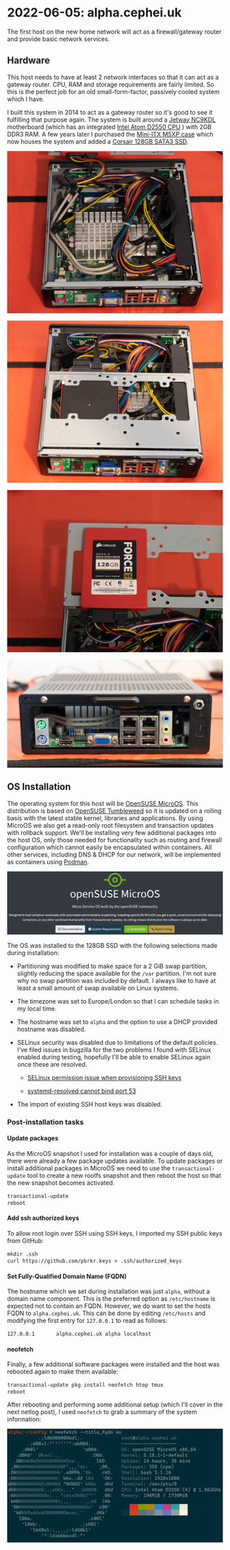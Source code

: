 # 2022-06-05: alpha.cephei.uk

The first host on the new home network will act as a firewall/gateway router and
provide basic network services.

## Hardware

This host needs to have at least 2 network interfaces so that it can act as a
gateway router. CPU, RAM and storage requirements are fairly limited. So this is
the perfect job for an old small-form-factor, passively cooled system which I
have.

I built this system in 2014 to act as a gateway router so it's good to see it
fulfilling that purpose again. The system is built around a
[Jetway NC9KDL](https://www.jetwaycomputer.com/NC9K.html)
motherboard (which has an integrated
[Intel Atom D2550 CPU](https://ark.intel.com/content/www/us/en/ark/products/65470/intel-atom-processor-d2550-1m-cache-1-86-ghz.html)
) with 2GB DDR3 RAM. A few years later I purchased the
[Mini-ITX M5XP case](https://www.mini-itx.com/~M5XP)
which now houses the system and added a
[Corsair 128GB SATA3 SSD](https://www.corsair.com/uk/en/Categories/Products/Storage/SATA-SSDs/Force-Series%E2%84%A2-GS-128GB-SATA-3-6Gb-s-Solid-State-Hard-Drive/p/CSSD-F128GBGS-BK).

![Top view, cover and drive mount removed](/img/2022-06-02_003.jpg)

![Top view, cover removed but drive mount in place](/img/2022-06-02_004.jpg)

![128 GB SSD on drive mount](/img/2022-06-02_005.jpg)

![Rear view of power and I/O connections](/img/2022-06-02_006.jpg)

## OS Installation

The operating system for this host will be
[OpenSUSE MicroOS](https://microos.opensuse.org/). This distribution is based on
[OpenSUSE Tumbleweed](https://en.opensuse.org/Portal:Tumbleweed) so it is
updated on a rolling basis with the latest stable kernel, libraries and
applications. By using MicroOS we also get a read-only root filesystem and
transaction updates with rollback support. We'll be installing very few
additional packages into the host OS, only those needed for functionality such
as routing and firewall configuration which cannot easily be encapsulated within
containers. All other services, including DNS & DHCP for our network, will be
implemented as containers using [Podman](https://podman.io/).

![OpenSUSE MicroOS front page](/img/2022-06-02_007.png)

The OS was installed to the 128GB SSD with the following selections made during
installation:

* Partitioning was modified to make space for a 2 GiB swap partition, slightly
  reducing the space available for the `/var` partition. I'm not sure why no
  swap partition was included by default. I always like to have at least a small
  amount of swap available on Linux systems.

* The timezone was set to Europe/London so that I can schedule tasks in my local
  time.

* The hostname was set to `alpha` and the option to use a DHCP provided hostname
  was disabled.

* SELinux security was disabled due to limitations of the default policies. I've
  filed issues in bugzilla for the two problems I found with SELinux enabled
  during testing, hopefully I'll be able to enable SELinux again once these are
  resolved.

  * [SELinux permission issue when provisioning SSH keys](https://bugzilla.opensuse.org/show_bug.cgi?id=1200181)

  * [systemd-resolved cannot bind port 53](https://bugzilla.opensuse.org/show_bug.cgi?id=1200182)

* The import of existing SSH host keys was disabled.

### Post-installation tasks

#### Update packages

As the MicroOS snapshot I used for installation was a couple of days old, there
were already a few package updates available. To update packages or install
additional packages in MicroOS we need to use the `transactional-update` tool to
create a new rootfs snapshot and then reboot the host so that the new snapshot
becomes activated.

```
transactional-update
reboot
```

#### Add ssh authorized keys

To allow root login over SSH using SSH keys, I imported my SSH public keys from
GitHub:

```
mkdir .ssh
curl https://github.com/pbrkr.keys > .ssh/authorized_keys
```

#### Set Fully-Qualified Domain Name (FQDN)

The hostname which we set during installation was just `alpha`, without a domain
name component. This is the preferred option as `/etc/hostname` is expected not
to contain an FQDN. However, we do want to set the hosts FQDN to
`alpha.cephei.uk`. This can be done by editing `/etc/hosts` and modifying the
first entry for `127.0.0.1` to read as follows:

```
127.0.0.1       alpha.cephei.uk alpha localhost
```

#### neofetch

Finally, a few additional software packages were installed and the host was
rebooted again to make them available:

```
transactional-update pkg install neofetch htop tmux
reboot
```

After rebooting and performing some additional setup (which I'll cover in the
next netlog post), I used `neofetch` to grab a summary of the system
information:

![neofetch output](/img/2022-06-05_001.png)
